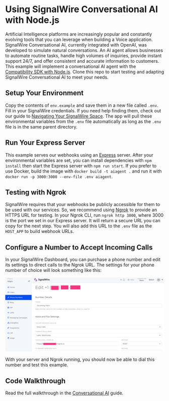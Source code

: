 # Using SignalWire Conversational AI with Node.js

Artificial Intelligence platforms are increasingly popular and constantly evolving tools that you can leverage when building a Voice application. SignalWire Conversational AI, currently integrated with OpenAI, was developed to simulate natural conversations. An AI agent allows businesses to automate routine tasks, handle high volumes of inquiries, provide instant support 24/7, and offer consistent and accurate information to customers. This example will implement a conversational AI agent with the [Compatibility SDK with Node.js](https://docs.signalwire.com/reference/compatibility-sdks/v3/#compatibility-rest-api-client-libraries-and-sdks-nodejs). Clone this repo to start testing and adapting SignalWire Conversational AI to meet your needs.

## Setup Your Environment

Copy the contents of `env.example` and save them in a new file called `.env`. Fill in your SignalWire credentials. If you need help finding them, check out our guide to [Navigating Your SignalWire Space](https://developer.signalwire.com/guides/navigating-your-space#api). The app will pull these environmental variables from the `.env` file automatically as long as the `.env` file is in the same parent directory.

## Run Your Express Server

This example serves our webhooks using an [Express](https://expressjs.com/en/starter/installing.html) server. After your environmental variables are set, you can install dependencies with `npm install` then start the Express server with `npm run start`. If you prefer to use Docker, build the image with `docker build -t aiagent .` and run it with `docker run -p 3000:3000 --env-file .env aiagent`.

## Testing with Ngrok

SignalWire requires that your webhooks be publicly accessible for them to be used with our services. So, we recommend using [Ngrok](https://ngrok.com/download) to provide an HTTPS URL for testing. In your Ngrok CLI, run `ngrok http 3000`, where 3000 is the port we set in our Express server. It will return a secure URL you can copy for the next step. You will also add this URL to the `.env` file as the `HOST_APP` to build webhook URLs.

## Configure a Number to Accept Incoming Calls

In your SignalWire Dashboard, you can purchase a phone number and edit its settings to direct calls to the Ngrok URL. The settings for your phone number of choice will look something like this:

![phone number configuration in SignalWire dashboard](../SIP%20Voicemail%20with%20NodeJS/ngrok-webhook-config.png)

With your server and Ngrok running, you should now be able to dial this number and test this example.

## Code Walkthrough

Read the full walkthrough in the [Conversational AI](https://developer.signalwire.com/guides/voice/conversational-ai-example) guide.

